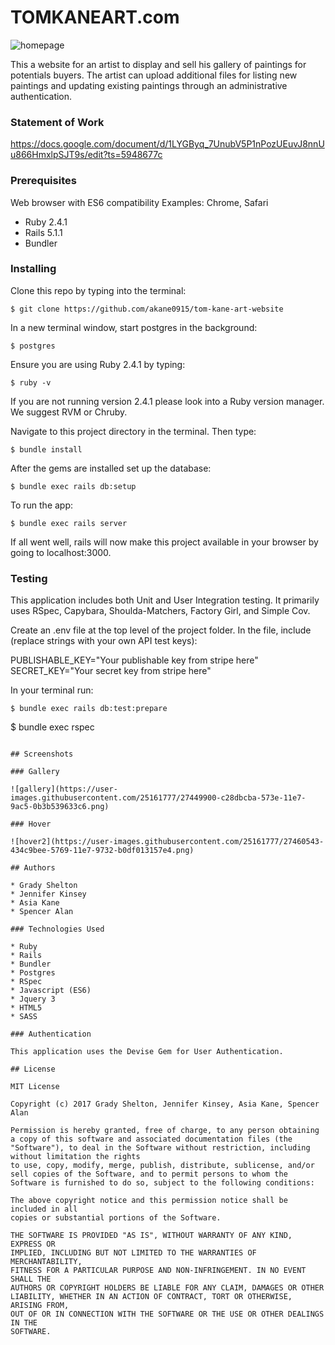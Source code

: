 # TOMKANEART.com

![homepage](https://user-images.githubusercontent.com/25161777/27449916-cdb3f0fa-573e-11e7-8750-951b039c1a79.png)

This a website for an artist to display and sell his gallery of paintings for potentials buyers. The artist can upload additional files for listing new paintings and updating existing paintings through an administrative authentication.

### Statement of Work
https://docs.google.com/document/d/1LYGByq_7UnubV5P1nPozUEuvJ8nnUu866HmxlpSJT9s/edit?ts=5948677c

### Prerequisites

Web browser with ES6 compatibility
Examples: Chrome, Safari

* Ruby 2.4.1
* Rails 5.1.1
* Bundler

### Installing

Clone this repo by typing into the terminal:
```
$ git clone https://github.com/akane0915/tom-kane-art-website
```

In a new terminal window, start postgres in the background:
```
$ postgres
```
Ensure you are using Ruby 2.4.1 by typing:
```
$ ruby -v
```

If you are not running version 2.4.1 please look into a Ruby version manager. We suggest RVM or Chruby.

Navigate to this project directory in the terminal. Then type:

```
$ bundle install
```

After the gems are installed set up the database:

```
$ bundle exec rails db:setup
```

To run the app:
```
$ bundle exec rails server
```
If all went well, rails will now make this project available in your browser by going to localhost:3000.

### Testing

This application includes both Unit and User Integration testing.  It primarily uses RSpec, Capybara, Shoulda-Matchers, Factory Girl, and Simple Cov.

Create an .env file at the top level of the project folder.  In the file, include (replace strings with your own API test keys):

PUBLISHABLE_KEY="Your publishable key from stripe here"
SECRET_KEY="Your secret key from stripe here"

In your terminal run:

```
$ bundle exec rails db:test:prepare
```
$ bundle exec rspec
```

## Screenshots

### Gallery

![gallery](https://user-images.githubusercontent.com/25161777/27449900-c28dbcba-573e-11e7-9ac5-0b3b539633c6.png)

### Hover

![hover2](https://user-images.githubusercontent.com/25161777/27460543-434c9bee-5769-11e7-9732-b0df013157e4.png)

## Authors

* Grady Shelton
* Jennifer Kinsey
* Asia Kane
* Spencer Alan

### Technologies Used

* Ruby
* Rails
* Bundler
* Postgres
* RSpec
* Javascript (ES6)
* Jquery 3
* HTML5
* SASS

### Authentication

This application uses the Devise Gem for User Authentication.

## License

MIT License

Copyright (c) 2017 Grady Shelton, Jennifer Kinsey, Asia Kane, Spencer Alan

Permission is hereby granted, free of charge, to any person obtaining a copy of this software and associated documentation files (the "Software"), to deal in the Software without restriction, including without limitation the rights
to use, copy, modify, merge, publish, distribute, sublicense, and/or sell copies of the Software, and to permit persons to whom the Software is furnished to do so, subject to the following conditions:

The above copyright notice and this permission notice shall be included in all
copies or substantial portions of the Software.

THE SOFTWARE IS PROVIDED "AS IS", WITHOUT WARRANTY OF ANY KIND, EXPRESS OR
IMPLIED, INCLUDING BUT NOT LIMITED TO THE WARRANTIES OF MERCHANTABILITY,
FITNESS FOR A PARTICULAR PURPOSE AND NON-INFRINGEMENT. IN NO EVENT SHALL THE
AUTHORS OR COPYRIGHT HOLDERS BE LIABLE FOR ANY CLAIM, DAMAGES OR OTHER
LIABILITY, WHETHER IN AN ACTION OF CONTRACT, TORT OR OTHERWISE, ARISING FROM,
OUT OF OR IN CONNECTION WITH THE SOFTWARE OR THE USE OR OTHER DEALINGS IN THE
SOFTWARE.
